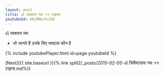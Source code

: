 ```yaml
---
layout: post
title: ॐ व्यक्ताय नमः ११ टाइम्स
youtubeId: KKzM0uYvJU8
---
```

 
 
 ॐ व्यक्ताय नमः  
 
 -  जो जानते हैं उनके लिए स्पष्टता कौन है 
 
  
 
  
 
 
 
 
 
 


{% include youtubePlayer.html id=page.youtubeId %}
 
[Next]({{ site.baseurl }}{% link  split2/_posts/2015-02-05-ॐ त्रिविष्टपाया नमः ११ टाइम्स.md%})
 
